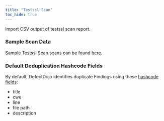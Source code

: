 ```yaml
---
title: "Testssl Scan"
toc_hide: true
---
```

Import CSV output of testssl scan report.

### Sample Scan Data
Sample Testssl Scan scans can be found [here](https://github.com/DefectDojo/django-DefectDojo/tree/master/unittests/scans/testssl).

### Default Deduplication Hashcode Fields
By default, DefectDojo identifies duplicate Findings using these [hashcode fields](https://docs.defectdojo.com/en/working_with_findings/finding_deduplication/about_deduplication/):

- title
- cwe
- line
- file path
- description
